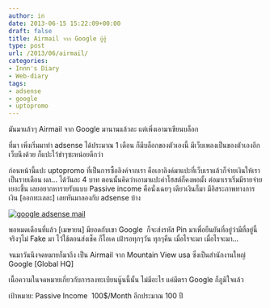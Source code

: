 ```yaml
---
author: in
date: 2013-06-15 15:22:09+00:00
draft: false
title: Airmail จาก Google ยู้ฮู้
type: post
url: /2013/06/airmail/
categories:
- Innn's Diary
- Web-diary
tags:
- adsense
- google
- uptopromo
---
```


มันมาแล้วๆ Airmail จาก Google มานานแล้วละ แต่เพิ่งเอามาเขียนบล็อก

ที่มา เพิ่งเริ่มมาทำ adsense ได้ประมาณ 1 เดือน ก็มีบล็อกของตัวเองนี้ มีเว็บเพลงเป็นของตัวเองอีกเว็บนึงด้วย ก็แปะไว้ขำๆซะหน่อยดีกว่า

ก่อนหน้านี้แปะ uptopromo ที่เป็นการซื้อลิงค์จากเรา คือเอาลิงค์มาแปะที่เว็บเราแล้วก็จ่ายเงินให้เราเป็นรายเดือน ผล... ได้วันละ 4 บาท ตอนนั้นคิดว่าเอามาแปะค่าโฮสต์ก็คงพอมั้ง ต่อมาเราเริ่มมีรายจ่ายเยอะขึ้น เลยอยากหารายรับแบบ Passive income คือนั่งเฉยๆ เดียวเงินก็มา มีอิสระภาพทางการเงิน [ออกทะเลละ] เลยหันมาลองกับ adsense บ้าง

[![google adsense mail](https://www.innnblog.com/wp-content/uploads/2013/06/969464_423476054434074_1144013603_n.jpg)
](https://www.innnblog.com/wp-content/uploads/2013/06/969464_423476054434074_1144013603_n.jpg)

<!-- more -->พอหมดเดือนที่แล้ว [เมษายน] มียอดกับเขา Google  ก็จะส่งรหัส Pin มาเพื่อยืนยันที่อยู่ว่ามีที่อยู่นี้จริงๆไม่ Fake มา ไว้ใช้ตอนส่งเช็ค ก็โอเค เฝ้ารอทุกๆวัน ทุกๆคืน เมื่อไรจะมา เมื่อไรจะมา...

จนมาวันนึงจดหมายก็มาถึง เป็น Airmail จาก Mountain View usa ซึ่งเป็นสำนักงานใหญ่ Google [Global HQ]

เนื้อความในจดหมายเกี่ยวกับการลงทะเบียนนู๊นนี้นั้น ไม่มีอะไร แค่มีตรา Google ก็ภูมิใจแล้ว



เป้าหมาย: Passive Income  100$/Month อีกประมาณ 100 ปี
